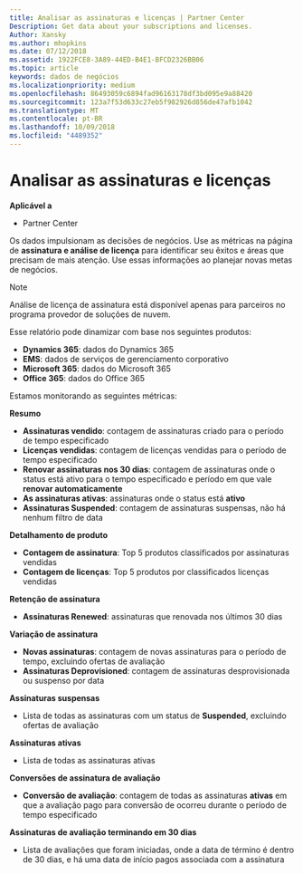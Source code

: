 ```yaml
---
title: Analisar as assinaturas e licenças | Partner Center
Description: Get data about your subscriptions and licenses.
Author: Xansky
ms.author: mhopkins
ms.date: 07/12/2018
ms.assetid: 1922FCE8-3A89-44ED-B4E1-BFCD2326BB06
ms.topic: article
keywords: dados de negócios
ms.localizationpriority: medium
ms.openlocfilehash: 86493059c6894fad96163178df3bd095e9a88420
ms.sourcegitcommit: 123a7f53d633c27eb5f982926d856de47afb1042
ms.translationtype: MT
ms.contentlocale: pt-BR
ms.lasthandoff: 10/09/2018
ms.locfileid: "4489352"
---
```

# <a name="analyze-subscriptions-and-licenses"></a>Analisar as assinaturas e licenças 

**Aplicável a**

- Partner Center

Os dados impulsionam as decisões de negócios. Use as métricas na página de **assinatura e análise de licença** para identificar seu êxitos e áreas que precisam de mais atenção. Use essas informações ao planejar novas metas de negócios.

> [!NOTE]
> Análise de licença de assinatura está disponível apenas para parceiros no programa provedor de soluções de nuvem.


Esse relatório pode dinamizar com base nos seguintes produtos:

 - **Dynamics 365**: dados do Dynamics 365  
 - **EMS**: dados de serviços de gerenciamento corporativo  
 - **Microsoft 365**: dados do Microsoft 365  
 - **Office 365**: dados do Office 365  


Estamos monitorando as seguintes métricas:

**Resumo**  
 - **Assinaturas vendido**: contagem de assinaturas criado para o período de tempo especificado  
 - **Licenças vendidas**: contagem de licenças vendidas para o período de tempo especificado   
 - **Renovar assinaturas nos 30 dias**: contagem de assinaturas onde o status está ativo para o tempo especificado e período em que vale **renovar automaticamente**
 - **As assinaturas ativas**: assinaturas onde o status está **ativo**  
 - **Assinaturas Suspended**: contagem de assinaturas suspensas, não há nenhum filtro de data  

**Detalhamento de produto**  
 - **Contagem de assinatura**: Top 5 produtos classificados por assinaturas vendidas  
 - **Contagem de licenças**: Top 5 produtos por classificados licenças vendidas

**Retenção de assinatura**
 - **Assinaturas Renewed**: assinaturas que renovada nos últimos 30 dias  

**Variação de assinatura**  
 - **Novas assinaturas**: contagem de novas assinaturas para o período de tempo, excluindo ofertas de avaliação  
 - **Assinaturas Deprovisioned**: contagem de assinaturas desprovisionada ou suspenso por data  

**Assinaturas suspensas**  
 - Lista de todas as assinaturas com um status de **Suspended**, excluindo ofertas de avaliação  
  
**Assinaturas ativas**
 - Lista de todas as assinaturas ativas  

**Conversões de assinatura de avaliação**  
 - **Conversão de avaliação**: contagem de todas as assinaturas **ativas** em que a avaliação pago para conversão de ocorreu durante o período de tempo especificado  

**Assinaturas de avaliação terminando em 30 dias**  
 - Lista de avaliações que foram iniciadas, onde a data de término é dentro de 30 dias, e há uma data de início pagos associada com a assinatura  

  